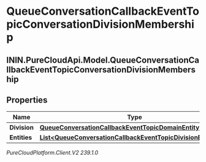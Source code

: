 # QueueConversationCallbackEventTopicConversationDivisionMembership

## ININ.PureCloudApi.Model.QueueConversationCallbackEventTopicConversationDivisionMembership

## Properties

|Name | Type | Description | Notes|
|------------ | ------------- | ------------- | -------------|
| **Division** | [**QueueConversationCallbackEventTopicDomainEntityRef**](QueueConversationCallbackEventTopicDomainEntityRef) |  | [optional] |
| **Entities** | [**List&lt;QueueConversationCallbackEventTopicDivisionEntityRef&gt;**](QueueConversationCallbackEventTopicDivisionEntityRef) |  | [optional] |



_PureCloudPlatform.Client.V2 239.1.0_
